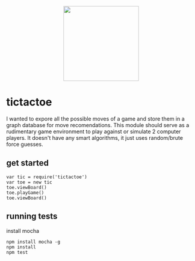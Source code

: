 <p align="center">
	<img height="200" width="200" src="https://cloud.githubusercontent.com/assets/1852458/14522299/3a833da4-0271-11e6-92e4-862d8fec539d.png">
</p>

# tictactoe
I wanted to expore all the possible moves of a game and store them in a graph database for move recomendations.
This module should serve as a rudimentary game environment to play against or simulate 2 computer players. It doesn't have any smart algorithms, it just uses random/brute force guesses.

## get started
```
var tic = require('tictactoe')
var toe = new tic
toe.viewBoard()
toe.playGame()
toe.viewBoard()
```

## running tests
install mocha
```
npm install mocha -g
npm install
npm test
```
